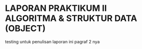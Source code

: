 # LAPORAN PRAKTIKUM II ALGORITMA & STRUKTUR DATA (OBJECT)
testing untuk penulisan laporan
ini pagraf 2 nya
